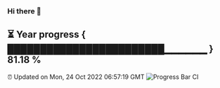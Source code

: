 ### Hi there 👋
⏳ Year progress { ████████████████████████▁▁▁▁▁▁ } 81.18 %
---
⏰ Updated on Mon, 24 Oct 2022 06:57:19 GMT
![Progress Bar CI](https://github.com/liununu/liununu/workflows/Progress%20Bar%20CI/badge.svg)
